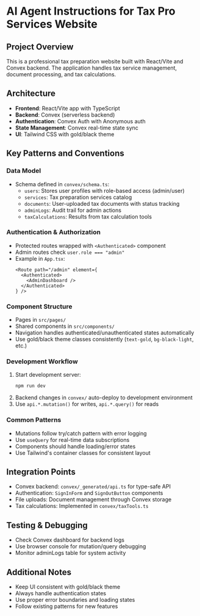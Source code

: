 # AI Agent Instructions for Tax Pro Services Website

## Project Overview
This is a professional tax preparation website built with React/Vite and Convex backend. The application handles tax service management, document processing, and tax calculations.

## Architecture
- **Frontend**: React/Vite app with TypeScript
- **Backend**: Convex (serverless backend)
- **Authentication**: Convex Auth with Anonymous auth
- **State Management**: Convex real-time state sync
- **UI**: Tailwind CSS with gold/black theme

## Key Patterns and Conventions

### Data Model
- Schema defined in `convex/schema.ts`:
  - `users`: Stores user profiles with role-based access (admin/user)
  - `services`: Tax preparation services catalog
  - `documents`: User-uploaded tax documents with status tracking
  - `adminLogs`: Audit trail for admin actions
  - `taxCalculations`: Results from tax calculation tools

### Authentication & Authorization
- Protected routes wrapped with `<Authenticated>` component
- Admin routes check `user.role === "admin"`
- Example in `App.tsx`:
  ```tsx
  <Route path="/admin" element={
    <Authenticated>
      <AdminDashboard />
    </Authenticated>
  } />
  ```

### Component Structure
- Pages in `src/pages/`
- Shared components in `src/components/`
- Navigation handles authenticated/unauthenticated states automatically
- Use gold/black theme classes consistently (`text-gold`, `bg-black-light`, etc.)

### Development Workflow
1. Start development server:
   ```bash
   npm run dev
   ```
2. Backend changes in `convex/` auto-deploy to development environment
3. Use `api.*.mutation()` for writes, `api.*.query()` for reads

### Common Patterns
- Mutations follow try/catch pattern with error logging
- Use `useQuery` for real-time data subscriptions
- Components should handle loading/error states
- Use Tailwind's container classes for consistent layout

## Integration Points
- Convex backend: `convex/_generated/api.ts` for type-safe API
- Authentication: `SignInForm` and `SignOutButton` components
- File uploads: Document management through Convex storage
- Tax calculations: Implemented in `convex/taxTools.ts`

## Testing & Debugging
- Check Convex dashboard for backend logs
- Use browser console for mutation/query debugging
- Monitor adminLogs table for system activity

## Additional Notes
- Keep UI consistent with gold/black theme
- Always handle authentication states
- Use proper error boundaries and loading states
- Follow existing patterns for new features
